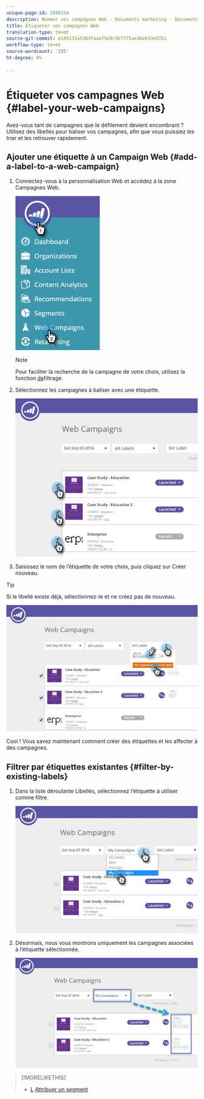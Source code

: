 ```yaml
---
unique-page-id: 2949154
description: Nommer vos campagnes Web - Documents marketing - Documentation du produit
title: Étiqueter vos campagnes Web
translation-type: tm+mt
source-git-commit: e149133a5383faaef5e9c9b7775ae36e633ed7b1
workflow-type: tm+mt
source-wordcount: '155'
ht-degree: 0%

---
```



# Étiqueter vos campagnes Web {#label-your-web-campaigns}

Avez-vous tant de campagnes que le défilement devient encombrant ? Utilisez des libellés pour baliser vos campagnes, afin que vous puissiez les trier et les retrouver rapidement.

## Ajouter une étiquette à un Campaign Web {#add-a-label-to-a-web-campaign}

1. Connectez-vous à la personnalisation Web et accédez à la zone Campagnes Web.

   ![](assets/web-campaigns-hand.jpg)

   >[!NOTE]
   >
   >Pour faciliter la recherche de la campagne de votre choix, utilisez la fonction [de](filter-web-campaigns.md)filtrage.

1. Sélectionnez les campagnes à baliser avec une étiquette.

   ![](assets/web-campaigns-label.jpg)

1. Saisissez le nom de l’étiquette de votre choix, puis cliquez sur Créer nouveau.

>[!TIP]
>
>Si le libellé existe déjà, sélectionnez-le et ne créez pas de nouveau.

![](assets/web-campaigns-set-label.jpg)

Cool ! Vous savez maintenant comment créer des étiquettes et les affecter à des campagnes.

## Filtrer par étiquettes existantes {#filter-by-existing-labels}

1. Dans la liste déroulante Libellés, sélectionnez l’étiquette à utiliser comme filtre.

   ![](assets/web-campaigns-my-campaigns-dropdown.jpg)

1. Désormais, nous vous montrons uniquement les campagnes associées à l’étiquette sélectionnée.

   ![](assets/web-campaigns-label-showing.jpg)

>[!MORELIKETHIS]
>
>* [L](create-a-new-in-zone-web-campaign.md) [Attribuer un segment](../../../product-docs/web-personalization/using-web-segments/label-your-segment.md)

>



